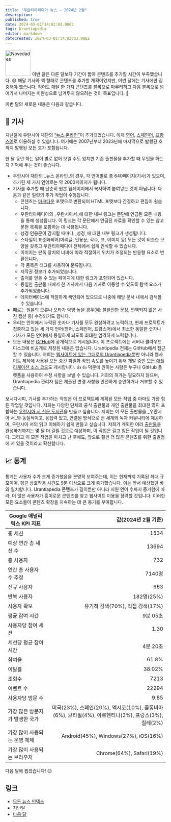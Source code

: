 ```yaml
---
title: "우란티아페디아 뉴스 — 2024년 2월"
description: 
published: true
date: 2024-03-01T14:02:03.086Z
tags: Urantiapedia
editor: markdown
dateCreated: 2024-03-01T14:02:03.086Z
---
```


<img src="/_assets/svg/icon-news.svg" alt="Novedades" style="width: 80px;"> 이번 달은 다른 달보다 기간이 짧아 콘텐츠를 추가할 시간이 부족했습니다. :sweat_smile: 매달 기사와 책 형태로 콘텐츠를 추가할 계획이었지만, 이번 달에는 기사에만 집중해야 했습니다. 적어도 매달 한 가지 콘텐츠를 블록으로 마무리하고 다음 블록으로 넘어가서 나머지는 미완성으로 남겨두지 않으려는 것이 목표입니다. :construction:

이번 달의 새로운 내용은 다음과 같습니다.

## :page_with_curl: 기사

지난달에 우란시아 재단의 [“뉴스 온라인”](https://www.urantia.org/news/2023-12)이 추가되었습니다. 이제 [영어](/en/index/articles_uf_news_online), [스페인어](/es/index/articles_uf_news_online), [프랑스어](/fr/index/articles_uf_news_online)로 이용하실 수 있습니다. 여기에는 2007년부터 2023년에 마지막으로 발행된 호까지 발행된 모든 호가 포함됩니다.

한 달 동안 하는 일이 별로 없어 보일 수도 있지만 기존 출판물을 추가할 때 무엇을 하는지 기억해 두는 것이 좋습니다.
- 우란시아 재단의 _뉴스 온라인_의 경우, 각 언어별로 총 640페이지(기사)가 있으며, 추가된 세 가지 언어로는 약 2000페이지가 됩니다.
- 기사를 추가할 때 단순히 원본 웹페이지에서 복사하여 붙여넣는 것이 아닙니다. 다음과 같은 일련의 추가 작업이 수행됩니다.
  - 콘텐츠는 [마크다운](/en/help/markdown) 포맷으로 변환되어 HTML 포맷보다 간결하고 편집이 쉽습니다.
  - 우란티아페디아의 _우란시아서_에 대한 내부 링크는 문단에 언급된 모든 내용을 통해 생성됩니다. 이 링크는 각 문단에서 언급된 자료를 확인할 수 있는 참고 문헌 목록을 포함하는 데 사용됩니다.
  - 성경 인용문이 감지될 때마다 _성경_에 대한 내부 링크가 생성됩니다.
  - 스타일이 표준화되어(머리글, 인용문, 각주, 표, 이미지 등) 모든 것이 비슷한 모양을 갖추고 우란티아페디아 전체에서 쉽게 인식할 수 있습니다.
  - 이미지는 판독 장치의 너비에 따라 적절하게 위치가 조정되는 반응형 요소로 변환됩니다.
  - 각 품목은 태그를 사용하여 분류됩니다.
  - 저작권 정보가 추가되었습니다.
  - 출처를 얻을 수 있는 페이지에 대한 링크가 포함되어 있습니다.
  - 동일한 출판물 내에서 한 기사에서 다음 기사로 이동할 수 있도록 탐색 요소가 추가되었습니다.
  - 데이터베이스에 적절하게 색인되어 있으므로 나중에 해당 문서 내에서 검색할 수 있습니다.
- 때로는 원본의 오류나 오타가 악명 높을 경우(예: 불완전한 문장, 번역되지 않은 사진 캡션 등) 수정되기도 합니다.
- 우리는 언어에서 누락된 숫자나 기사를 모두 완성하려고 노력하고, 현재 프로젝트가 집중하고 있는 세 가지 언어(영어, 스페인어, 프랑스어)에서 최소한 동일한 숫자나 기사가 모든 언어에서 동일하게 되도록 최대한 엄격하게 노력합니다.
- 모든 내용은 [GitHub](https://github.com/JanHerca/urantiapedia-backup)에 공개적으로 게시됩니다. 이 프로젝트에는 서버나 클라우드 디스크에 비공개로 저장된 내용은 없습니다. Urantipedia 전체는 GitHub에서 접근할 수 있습니다. 저희는 [웹사이트에 있는 그대로의 Urantiapedia](https://github.com/JanHerca/urantiapedia-backup)뿐만 아니라 웹사이트 제작에 사용된 모든 중간 파일과 작업 속도를 높이기 위해 개발 중인 [모든 애플리케이션 소스 코드](https://github.com/JanHerca/urantiapedia)도 게시합니다. :+1: :+1: 덕분에 원하는 사람은 누구나 GitHub 플랫폼을 사용하여 수정 사항을 보낼 수 있습니다. 저희의 허가는 필요하지 않으며, Urantiapedia 관리자 팀은 제출된 변경 사항을 안전하게 승인하거나 거부할 수 있습니다.

보시다시피, 기사를 추가하는 작업은 이 프로젝트에 계획된 모든 작업 중 아마도 가장 힘든 작업일 것입니다. 저희는 다양한 단체의 공식 출판물과 개인 출판물을 최대한 많이 포함하는 [우란시아 서 신문 도서관](/en/index/articles)을 만들고 싶습니다. 저희는 이 모든 출판물을 _우란시아 서_와 동질적이고, 응집력 있고, 연결된 방식으로 전 세계와 독자 커뮤니티에 제공하여, 우란시아 서의 읽고 이해하기 쉽게 만들고 싶습니다. 저희가 계획한 여러 [출판물](/en/help/status#articles-progress-detailed)을 완성하기까지는 몇 달 더 걸릴 것으로 예상하며, 이 작업은 길고 힘든 작업이 될 것입니다. 그리고 이 모든 작업을 마치고 난 후에도, 앞으로 훨씬 더 많은 콘텐츠를 위한 출발점에 서 있을 것이라고 확신합니다.

## :chart_with_upwards_trend: 통계

통계는 사용자 수가 크게 증가했음을 분명히 보여주는데, 이는 현재까지 기록된 최대 규모이며, 평균 상호작용 시간도 9분 이상으로 크게 증가했습니다. 이는 앞서 예상했던 바와 일치합니다. Urantiapedia 콘텐츠가 길이뿐만 아니라 지원 언어 수까지 증가함에 따라, 더 많은 사용자가 흥미로운 콘텐츠를 찾고 웹사이트 이용을 장려할 것입니다. 이러한 모든 요소들이 콘텐츠 확장을 지속하는 데 큰 동기를 부여합니다.

Google 애널리틱스 KPI 지표 | 값(2024년 2월 기준)
--- | ---:
총 세션 | 1534
예상 연간 총 세션 수 | 13694
총 사용자 | 732
연간 총 사용자 수 추정 | 7140명
신규 사용자 | 663
반복 사용자 | 182명(25%)
사용자 확보 | 유기적 검색(70%), 직접 검색(17%)
평균 참여 시간 | 9분 05초
사용자당 참여 세션 | 1.30
세션당 평균 참여 시간 | 4분 20초
참여율 | 61.8%
이탈률 | 38.02%
조회수 | 7213
이벤트 수 | 22294
사용자당 방문 수 | 9.85
가장 많은 방문자가 발생한 국가 | 미국(23%), 스페인(20%), 멕시코(10%), 콜롬비아(6%), 브라질(4%), 아르헨티나(3%), 프랑스(3%), 칠레(2%)
가장 많이 사용되는 운영 체제 | Android(45%), Windows(27%), iOS(16%)
가장 많이 사용되는 브라우저 | Chrome(64%), Safari(19%)

다음 달에 뵙겠습니다! :wink:

## 링크

- [모든 뉴스 인덱스](/ko/news)
- [지난달](/ko/news/2024/01)
- [다음 달](/ko/news/2024/03)